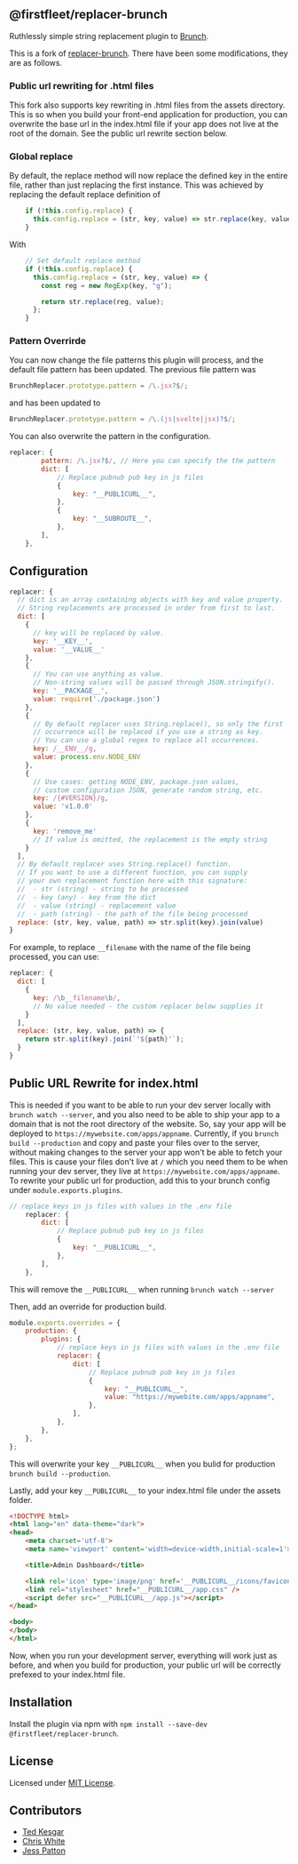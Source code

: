 ## @firstfleet/replacer-brunch
Ruthlessly simple string replacement plugin to [Brunch](http://brunch.io).

This is a fork of [replacer-brunch](https://github.com/firstfleetinc/replacer-brunch). There have been some
modifications, they are as follows.

### Public url rewriting for .html files
This fork also supports key rewriting in .html files from the assets directory. This is so when you build your front-end application for production, you can overwrite the base url in the index.html file if your app does not live at the root of the domain. See the public url rewrite section below.

### Global replace
By default, the replace method will now replace the defined key in the entire file, rather than just replacing the first instance. This was achieved by replacing the default replace definition of

```js
    if (!this.config.replace) {
      this.config.replace = (str, key, value) => str.replace(key, value);
    }
```

With

```js
    // Set default replace method
    if (!this.config.replace) {
      this.config.replace = (str, key, value) => {
        const reg = new RegExp(key, "g");

        return str.replace(reg, value);
      };
    }
```

### Pattern Overrirde
You can now change the file patterns this plugin will process, and the default file pattern has been updated.
The previous file pattern was

```js
BrunchReplacer.prototype.pattern = /\.jsx?$/;
```

and has been updated to

```js
BrunchReplacer.prototype.pattern = /\.(js|svelte|jsx)?$/;
```

You can also overwrite the pattern in the configuration.

```js
replacer: {
        pattern: /\.jsx?$/, // Here you can specify the the pattern
        dict: [
            // Replace pubnub pub key in js files
            {
                key: "__PUBLICURL__",
            },
            {
                key: "__SUBROUTE__",
            },
        ],
    },
```

## Configuration

```js
replacer: {
  // dict is an array containing objects with key and value property.
  // String replacements are processed in order from first to last.
  dict: [
    {
      // key will be replaced by value.
      key: '__KEY__',
      value: '__VALUE__'
    },
    {
      // You can use anything as value.
      // Non-string values will be passed through JSON.stringify().
      key: '__PACKAGE__',
      value: require('./package.json')
    },
    {
      // By default replacer uses String.replace(), so only the first
      // occurrence will be replaced if you use a string as key.
      // You can use a global regex to replace all occurrences.
      key: /__ENV__/g,
      value: process.env.NODE_ENV
    },
    {
      // Use cases: getting NODE_ENV, package.json values,
      // custom configuration JSON, generate random string, etc.
      key: /{#VERSION}/g,
      value: 'v1.0.0'
    },
    {
      key: 'remove_me'
      // If value is omitted, the replacement is the empty string
    }
  ],
  // By default replacer uses String.replace() function.
  // If you want to use a different function, you can supply
  // your own replacement function here with this signature:
  //  - str (string) - string to be processed
  //  - key (any) - key from the dict
  //  - value (string) - replacement value
  //  - path (string) - the path of the file being processed
  replace: (str, key, value, path) => str.split(key).join(value)
}
```

For example, to replace `__filename` with the name of the file being
processed, you can use:

```js
replacer: {
  dict: [
    {
      key: /\b__filename\b/,
      // No value needed - the custom replacer below supplies it
    }
  ],
  replace: (str, key, value, path) => {
    return str.split(key).join(`'${path}'`);
  }
}
```

## Public URL Rewrite for index.html

This is needed if you want to be able to run your dev server locally with `brunch watch --server`, and
you also need to be able to ship your app to a domain that is not the root directory of the website. So,
say your app will be deployed to `https://mywebsite.com/apps/appname`. Currently, if you `brunch build --production` and copy and paste your files over to the server, without making changes to the server your app won't be able to fetch your files. This is cause your files don't live at `/` which you need them to be when running your dev server, they live at `https://mywebsite.com/apps/appname`. To rewrite your public url for production, add this to your brunch config under `module.exports.plugins`.

```js
// replace keys in js files with values in the .env file
    replacer: {
        dict: [
            // Replace pubnub pub key in js files
            {
                key: "__PUBLICURL__",
            },
        ],
    },
```

This will remove the `__PUBLICURL__` when running `brunch watch --server`

Then, add an override for production build.

```js
module.exports.overrides = {
    production: {
        plugins: {
            // replace keys in js files with values in the .env file
            replacer: {
                dict: [
                    // Replace pubnub pub key in js files
                    {
                        key: "__PUBLICURL__",
                        value: "https://mywebite.com/apps/appname",
                    },
                ],
            },
        },
    },
};
```

This will overwrite your key `__PUBLICURL__` when you bulid for production `brunch build --production`.

Lastly, add your key `__PUBLICURL__` to your index.html file under the assets folder.

```html
<!DOCTYPE html>
<html lang="en" data-theme="dark">
<head>
	<meta charset='utf-8'>
	<meta name='viewport' content='width=device-width,initial-scale=1'>

	<title>Admin Dashboard</title>

    <link rel='icon' type='image/png' href='__PUBLICURL__/icons/favicon.png'>
    <link rel="stylesheet" href="__PUBLICURL__/app.css" />
    <script defer src="__PUBLICURL__/app.js"></script>
</head>

<body>
</body>
</html>
```

Now, when you run your development server, everything will work just as before, and when you build for production, your public url will be correctly prefexed to your index.html file.

## Installation

Install the plugin via npm with `npm install --save-dev @firstfleet/replacer-brunch`.

## License

Licensed under [MIT License](https://github.com/tkesgar/replacer-brunch/blob/master/LICENSE).

## Contributors

* [Ted Kesgar](https://github.com/tkesgar)
* [Chris White](https://github.com/cxw42)
* [Jess Patton](https://github.com/Jesspu)
